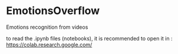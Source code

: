 # EmotionsOverflow
Emotions recognition from videos

to read the .ipynb files (notebooks), it is recommended to open it in : https://colab.research.google.com/
